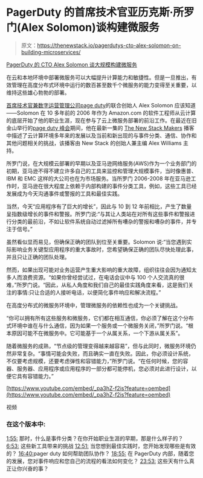 # PagerDuty 的首席技术官亚历克斯·所罗门(Alex Solomon)谈构建微服务

> 原文：<https://thenewstack.io/pagerdutys-cto-alex-solomon-on-building-microservices/>

[PagerDuty 的 CTO Alex Solomon 谈大规模构建微服务](https://thenewstack.simplecast.com/episodes/pagerdutys-cto-alex-solomon-on-building-microservices-at-scale)

在云和本地环境中部署微服务可以大幅提升计算能力和敏捷性。但是一旦推出，有效管理在高度分布式环境中运行的数百甚至数千个微服务的能力变得至关重要，以维持这些雄心勃勃的部署。

[首席技术官兼数字运营管理公司](https://www.linkedin.com/in/alexsolo)[page duty](https://www.pagerduty.com/)的联合创始人 Alex Solomon 应该知道——Solomon 在 10 多年前的 2006 年作为 Amazon.com 的软件工程师从云计算的底层开始了他的职业生涯，现在参与了云上微服务部署的前沿工作。在最近在旧金山举行的[page duty 峰会](https://www.pagerduty.com/summit/)期间，他在最新一集的 [The New Stack Makers](https://thenewstack.io/podcasts/makers) 播客中描述了云计算环境多年来的发展以及当前和新出现的与事件分类、通信、协作和其他问题相关的挑战，该播客由 New Stack 的创始人兼主编 Alex Williams 主持。

所罗门说，在大规模云部署的早期以及亚马逊网络服务(AWS)作为一个业务部门的初期，亚马逊不得不建立许多自己的工具来监控和管理大规模事件，当时像惠普、IBM 和 EMC 这样的大公司也在为市场服务。当所罗门 2006-2008 年在亚马逊工作时，亚马逊在很大程度上依赖于内部构建的事件分类工具，例如，这些工具已经发展成为今天沟通事件或警报的工具和最佳实践。

当然，今天“应用程序有了巨大的增长”，因此与 10 到 12 年前相比，产生了数量呈指数级增长的事件和警报。所罗门说:“与其让人类站在对所有这些事件和警报进行分类的最前沿，不如让软件系统自动过滤掉所有嘈杂的警报和嘈杂的事件，并专注于信号。”

虽然看似显而易见，但确保正确的团队到位至关重要。Solomon 说:“当您遇到实际影响业务关键型应用程序的重大事故时，您希望确保正确的团队尽快处理此事，并且只让正确的团队处理。

然而，如果出现可能对业务运营产生重大影响的重大故障，组织往往会因为通知太多人而浪费资源。“如果你曾经尝试过，在电话会议中与 100 个人交流真的很难，”所罗门说。“因此，从私人角度和我们自己的最佳实践角度来看，这是我们关注的事情:只让合适的人接听电话，以便简化事件响应和解决流程。”

在高度分布式的微服务环境中，管理微服务的依赖性也成为一个关键挑战。

“你可以拥有所有这些服务和微服务，它们都在相互通信，你必须了解在这个分布式环境中谁在与什么通信，因为如果一个服务或一个微服务关闭，”所罗门说。“根本原因可能不在微服务中。它可能基于一个从属关系，一个下游从属关系”。

随着微服务的成熟，“节点级的管理变得越来越容易”，但与此同时，微服务环境仍然非常复杂。“事情可能会失败，而且确实一直在失败。因此，你必须设计系统，不仅要考虑规模，还要考虑弹性和容错能力，”所罗门说。“在任何时候，您的容器、服务器、应用程序或应用程序的一部分都可能停机，您必须对此进行设计，以便它具有容错能力。”

[https://www.youtube.com/embed/_pa3hZ-f2is?feature=oembed](https://www.youtube.com/embed/_pa3hZ-f2is?feature=oembed)

视频

### 在这个版本中:

[1:55:](https://thenewstack.simplecast.com/episodes/pagerdutys-cto-alex-solomon-on-building-microservices-at-scale?t=1:55) 那时，什么是事件分类？在你开始职业生涯的早期，那是什么样子的？
[6:53:](https://thenewstack.simplecast.com/episodes/pagerdutys-cto-alex-solomon-on-building-microservices-at-scale?t=6:53) 这些新工具带来的挑战
[12:51:](https://thenewstack.simplecast.com/episodes/pagerdutys-cto-alex-solomon-on-building-microservices-at-scale?t=12:51) 当您想到最佳实践时，您开始发现哪些是有效的？
[16:40:](https://thenewstack.simplecast.com/episodes/pagerdutys-cto-alex-solomon-on-building-microservices-at-scale?t=16:40)pager duty 如何帮助团队协作？
[18:55:](https://thenewstack.simplecast.com/episodes/pagerdutys-cto-alex-solomon-on-building-microservices-at-scale?t=18:55) 在 PagerDuty 内部，随着您的发展，您对事件响应和您自己的流程的看法如何变化？
[23:53:](https://thenewstack.simplecast.com/episodes/pagerdutys-cto-alex-solomon-on-building-microservices-at-scale?t=23:53) 这些天有什么真正让你兴奋的事？

<svg xmlns:xlink="http://www.w3.org/1999/xlink" viewBox="0 0 68 31" version="1.1"><title>Group</title> <desc>Created with Sketch.</desc></svg>